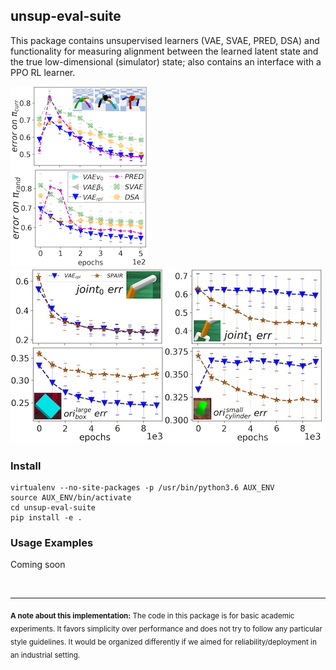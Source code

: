 ## unsup-eval-suite

This package contains unsupervised learners (VAE, SVAE, PRED, DSA) and functionality for measuring alignment between the learned latent state and the true low-dimensional (simulator) state; also contains an interface with a PPO RL learner.

![pyBullet benchmarks](plots/ant_all_err.png)
![Rearrange envs](plots/RearrangeReacher_ori_results.jpg)

### Install

```
virtualenv --no-site-packages -p /usr/bin/python3.6 AUX_ENV
source AUX_ENV/bin/activate
cd unsup-eval-suite
pip install -e .
```

### Usage Examples

Coming soon


<br />
<hr />

<sub>**A note about this implementation:** The code in this package is for basic academic experiments.
It favors simplicity over performance and does not try to follow any particular style guidelines. It would be organized differently if we aimed for
reliability/deployment in an industrial setting.</sub>
